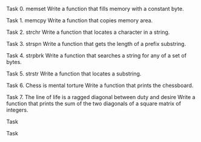 Task 0. memset
	Write a function that fills memory with a constant byte.

Task 1. memcpy
	Write a function that copies memory area.

Task 2. strchr
	Write a function that locates a character in a string.

Task 3. strspn
	Write a function that gets the length of a prefix substring.

Task 4. strpbrk
	Write a function that searches a string for any of a set of bytes.

Task 5. strstr
	Write a function that locates a substring.

Task 6. Chess is mental torture
	Write a function that prints the chessboard.

Task 7. The line of life is a ragged diagonal between duty and desire
	Write a function that prints the sum of the two diagonals of a square matrix of integers.

Task 

Task 
